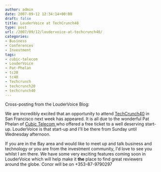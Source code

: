 ```yaml
---
author: admin
date: 2007-09-12 12:34:14+00:00
draft: false
title: LouderVoice at TechCrunch40
type: post
url: /2007/09/12/loudervoice-at-techcrunch40/
categories:
- Business
- Conferences
- Investment
tags:
- cubic-telecom
- LouderVoice
- Pat-Phelan
- tc20
- tc40
- Techcrunch
- techcrunch20
- techcrunch40
---
```


Cross-posting from the LouderVoice Blog:

We are incredibly excited that an opportunity to attend [TechCrunch40](http://www.techcrunch20.com/) in San Francisco next week has appeared. It is all due to the wonderful Pat Phelan of [Cubic Telecom ](http://blog.roam4free.ie/techcrunch20-competition/)who offered a free ticket to a well deserving start-up. LouderVoice is that start-up and I'll be there from Sunday until Wednesday afternoon.

If you are in the Bay area and would like to meet up and talk business and technology or you are from the investment community, I'd love to see you whilst I am there. We have some very exciting features coming soon in LouderVoice which will help make it **the** place to find great reviewers around the globe. Conor will be on +353-87-9790297

